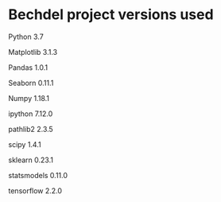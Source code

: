 # Bechdel project versions used


Python 3.7

Matplotlib 3.1.3

Pandas 1.0.1

Seaborn 0.11.1

Numpy 1.18.1

ipython 7.12.0

pathlib2 2.3.5

scipy 1.4.1

sklearn 0.23.1

statsmodels 0.11.0

tensorflow 2.2.0
